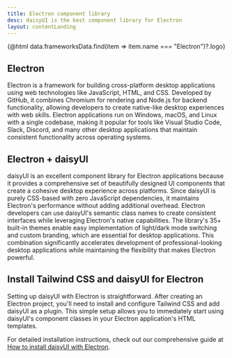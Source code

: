 ```yaml
---
title: Electron component library
desc: daisyUI is the best component library for Electron
layout: contentLanding
---
```


<script>
  import Translate from "$components/Translate.svelte"
  export let data
</script>

<div class="mx-auto max-w-4xl py-12 p-6 from-base-300 rounded-box outline-base-content/5 mt-12 mb-6 items-center justify-center gap-8 bg-linear-to-b bg-center outline-2 outline-offset-6">
<div class="max-w-64 w-full [&>svg]:w-full [&>svg]:h-auto mx-auto">
{@html data.frameworksData.find(item => item.name === "Electron")?.logo}
</div>
</div>

## Electron

Electron is a framework for building cross-platform desktop applications using web technologies like JavaScript, HTML, and CSS. Developed by GitHub, it combines Chromium for rendering and Node.js for backend functionality, allowing developers to create native-like desktop experiences with web skills. Electron applications run on Windows, macOS, and Linux with a single codebase, making it popular for tools like Visual Studio Code, Slack, Discord, and many other desktop applications that maintain consistent functionality across operating systems.

## Electron + daisyUI

daisyUI is an excellent component library for Electron applications because it provides a comprehensive set of beautifully designed UI components that create a cohesive desktop experience across platforms. Since daisyUI is purely CSS-based with zero JavaScript dependencies, it maintains Electron's performance without adding additional overhead. Electron developers can use daisyUI's semantic class names to create consistent interfaces while leveraging Electron's native capabilities. The library's 35+ built-in themes enable easy implementation of light/dark mode switching and custom branding, which are essential for desktop applications. This combination significantly accelerates development of professional-looking desktop applications while maintaining the flexibility that makes Electron powerful.

## Install Tailwind CSS and daisyUI for Electron

Setting up daisyUI with Electron is straightforward. After creating an Electron project, you'll need to install and configure Tailwind CSS and add daisyUI as a plugin. This simple setup allows you to immediately start using daisyUI's component classes in your Electron application's HTML templates.

For detailed installation instructions, check out our comprehensive guide at [How to install daisyUI with Electron](/docs/install/electron/).
